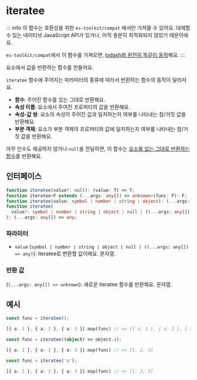 # iteratee

::: info
이 함수는 호환성을 위한 `es-toolkit/compat` 에서만 가져올 수 있어요. 대체할 수 있는 네이티브 JavaScript API가 있거나, 아직 충분히 최적화되지 않았기 때문이에요.

`es-toolkit/compat`에서 이 함수를 가져오면, [lodash와 완전히 똑같이 동작](../../../compatibility.md)해요.
:::

요소에서 값을 반환하는 함수를 만들어요.

`iteratee` 함수에 주어지는 파라미터의 종류에 따라서 반환하는 함수의 동작이 달라져요.

- **함수**: 주어진 함수를 있는 그대로 반환해요.
- **속성 이름**: 요소에서 주어진 프로퍼티의 값을 반환해요.
- **속성-값 쌍**: 요소의 속성이 주어진 값과 일치하는지 여부를 나타내는 참/거짓 값을 반환해요.
- **부분 객체**: 요소가 부분 객체의 프로퍼티와 값에 일치하는지 여부를 나타내는 참/거짓 값을 반환해요.

아무 인수도 제공하지 않거나 `null`을 전달하면, 이 함수는 [요소를 있는 그대로 반환하는 함수](../../function/identity.md)를 반환해요.

## 인터페이스

```typescript
function iteratee(value?: null): (value: T) => T;
function iteratee<F extends (...args: any[]) => unknown>(func: F): F;
function iteratee(value: symbol | number | string | object): (...args: any[]) => any;
function iteratee(
  value?: symbol | number | string | object | null | ((...args: any[]) => unknown)
): (...args: any[]) => any;
```

### 파라미터

- `value` (`symbol | number | string | object | null | ((...args: any[]) => any)`): iteratee로 변환할 값이에요. 문자열.

### 반환 값

(`(...args: any[]) => unknown`): 새로운 iteratee 함수를 반환해요. 문자열.

## 예시

```typescript
const func = iteratee();

[{ a: 1 }, { a: 2 }, { a: 3 }].map(func) // => [{ a: 1 }, { a: 2 }, { a: 3 }]

const func = iteratee((object) => object.a);

[{ a: 1 }, { a: 2 }, { a: 3 }].map(func) // => [1, 2, 3]

const func = iteratee('a');

[{ a: 1 }, { a: 2 }, { a: 3 }].map(func) // => [1, 2, 3]
```
